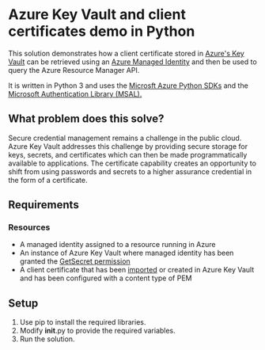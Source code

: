 # Azure Key Vault and client certificates demo in Python
This solution demonstrates how a client certificate stored in [Azure's Key Vault](https://docs.microsoft.com/en-us/azure/key-vault/) can be retrieved using an [Azure Managed Identity](https://docs.microsoft.com/en-us/azure/active-directory/managed-identities-azure-resources/overview) and then be used to query the Azure Resource Manager API.

It is written in Python 3 and uses the [Microsft Azure Python SDKs](https://docs.microsoft.com/en-us/azure/developer/python/azure-sdk-overview) and the [Microsoft Authentication Library (MSAL).](https://docs.microsoft.com/en-us/azure/active-directory/develop/msal-overview)

## What problem does this solve?
Secure credential management remains a challenge in the public cloud.  Azure Key Vault addresses this challenge by providing secure storage for keys, secrets, and certificates which can then be made programmatically available to applications.  The certificate capability creates an opportunity to shift from using passwords and secrets to a higher assurance credential in the form of a certificate.  

## Requirements

### Resources
* A managed identity assigned to a resource running in Azure
* An instance of Azure Key Vault where managed identity has been granted the [GetSecret permission](https://docs.microsoft.com/en-us/azure/key-vault/general/secure-your-key-vault)
* A client certificate that has been [imported](https://docs.microsoft.com/en-us/azure/key-vault/certificates/tutorial-import-certificate) or created in Azure Key Vault and has been configured with a content type of PEM

## Setup

1. Use pip to install the required libraries.
2. Modify __init__.py to provide the required variables.
3. Run the solution.
